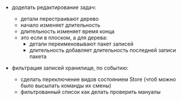 - доделать редактирование задач:
  - детали перестраивают дерево
  - начало изменяет длительность
  - длительность изменяет время конца
  - это если в плоском, а для дерева:
    - детали переименовывают пакет записей
    - длительность добавляет длительность последней записи пакета

- фильтрация записей хранилище, по событию:
  - сделать переключение видов состоянием Store (чтоб можно было высылать команды их смены)
  - фильтрованный список как делать проверить мануалы
